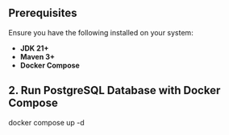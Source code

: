 ## Prerequisites

Ensure you have the following installed on your system:

- **JDK 21+**
- **Maven 3+**
- **Docker Compose**


## 2. Run PostgreSQL Database with Docker Compose
docker compose up -d
